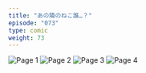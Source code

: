 ```yaml
---
title: "あの隣のねこ誰…？"
episode: "073"
type: comic
weight: 73
---
```


![Page 1](cut-1.jpg)
![Page 2](cut-2.jpg)
![Page 3](cut-3.jpg)
![Page 4](cut-4.jpg)

